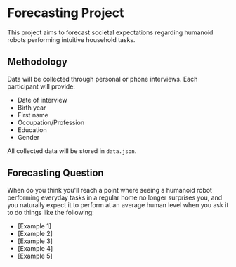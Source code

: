 # Forecasting Project

This project aims to forecast societal expectations regarding humanoid robots performing intuitive household tasks.

## Methodology

Data will be collected through personal or phone interviews. Each participant will provide:
- Date of interview
- Birth year
- First name
- Occupation/Profession
- Education
- Gender

All collected data will be stored in `data.json`.

## Forecasting Question

When do you think you'll reach a point where seeing a humanoid robot performing everyday tasks in a regular home no longer surprises you, and you naturally expect it to perform at an average human level when you ask it to do things like the following:

- [Example 1]
- [Example 2]
- [Example 3]
- [Example 4]
- [Example 5] 